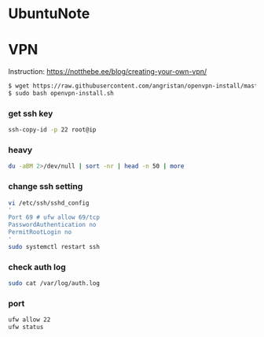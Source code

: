 # UbuntuNote

# VPN 
Instruction: https://notthebe.ee/blog/creating-your-own-vpn/
```bash
$ wget https://raw.githubusercontent.com/angristan/openvpn-install/master/openvpn-install.sh
$ sudo bash openvpn-install.sh
```


### get ssh key
```bash
ssh-copy-id -p 22 root@ip 
```

### heavy
```bash
du -aBM 2>/dev/null | sort -nr | head -n 50 | more
```

### change ssh setting
```bash
vi /etc/ssh/sshd_config
'
Port 69 # ufw allow 69/tcp
PasswordAuthentication no
PermitRootLogin no
'
sudo systemctl restart ssh
```

### check auth log
```bash
sudo cat /var/log/auth.log
```

### port
```bash
ufw allow 22
ufw status
```
